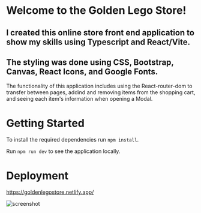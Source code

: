 # Welcome to the Golden Lego Store!

## I created this online store front end application to show my skills using Typescript and React/Vite.

## The styling was done using CSS, Bootstrap, Canvas, React Icons, and Google Fonts.

The functionality of this application includes using the React-router-dom to transfer between pages,
addind and removing items from the shopping cart, and seeing each item's information when opening a Modal.


# Getting Started

To install the required dependencies run `npm install`.

Run `npm run dev` to see the application locally.

# Deployment

https://goldenlegostore.netlify.app/

![screenshot](https://i.ibb.co/m9NRbkg/GLS.png)


